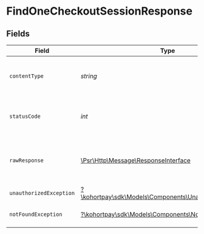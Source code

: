 # FindOneCheckoutSessionResponse


## Fields

| Field                                                                                                        | Type                                                                                                         | Required                                                                                                     | Description                                                                                                  |
| ------------------------------------------------------------------------------------------------------------ | ------------------------------------------------------------------------------------------------------------ | ------------------------------------------------------------------------------------------------------------ | ------------------------------------------------------------------------------------------------------------ |
| `contentType`                                                                                                | *string*                                                                                                     | :heavy_check_mark:                                                                                           | HTTP response content type for this operation                                                                |
| `statusCode`                                                                                                 | *int*                                                                                                        | :heavy_check_mark:                                                                                           | HTTP response status code for this operation                                                                 |
| `rawResponse`                                                                                                | [\Psr\Http\Message\ResponseInterface](https://www.php-fig.org/psr/psr-7/#33-psrhttpmessageresponseinterface) | :heavy_check_mark:                                                                                           | Raw HTTP response; suitable for custom response parsing                                                      |
| `unauthorizedException`                                                                                      | [?\kohortpay\sdk\Models\Components\UnauthorizedException](../../Models/Components/UnauthorizedException.md)  | :heavy_minus_sign:                                                                                           | API key is not Valid                                                                                         |
| `notFoundException`                                                                                          | [?\kohortpay\sdk\Models\Components\NotFoundException](../../Models/Components/NotFoundException.md)          | :heavy_minus_sign:                                                                                           | Checkout session not found.                                                                                  |